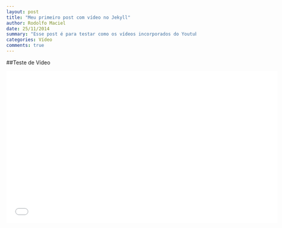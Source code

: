 ```yaml
---
layout: post
title: "Meu primeiro post com vídeo no Jekyll"
author: Rodolfo Maciel
date: 25/11/2014
summary: "Esse post é para testar como os vídeos incorporados do Youtube se comportam no meu tema Jekyll. Espero que dê tudo certo pois se nao der vou ter muito trabalho."
categories: Vídeo
comments: true
---
```


##Teste de Vídeo

<iframe width="720" height="405" src="//www.youtube.com/embed/xMPfyP-Eifc?rel=0&amp;showinfo=0" frameborder="0" allowfullscreen></iframe>